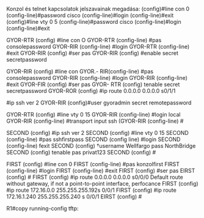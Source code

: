 Konzol és telnet kapcsolatok jelszavainak megadása:
(config)#line con 0
(config-line)#password cisco
(config-line)#login
(config-line)#exit
(config)#line vty 0 5
(config-line)#password cisco
(config-line)#login
(config-line)#exit 

GYOR-RTR (config) #line con O
GYOR-RTR (config-line) #pas consolepassword
GYOR-RIR (config-line) #login
GYOR-RTR (config-line) #exit
GYOR-RIR (config) #ser pas
GYOR-RIR (config) #enable secret secretpassword


GYOR-RIR (config) #line con
GYOR.- RIR(config-line) #pas consolepassword
GYOR-RIR (config-line) #login
GYOR-RIR (config-line) #exit
GYOR-FIR (config) #ser pas
GYOR- RTR (config) tenable secret secretpassword
GYOR-ROR (config) #ip route 0.0.0.0 0.0.0.0 s0/1/1

#ip ssh ver 2
GYOR-RIR (config)#user gyoradmin secret remotepassword

GYOR-RTR (config) #line vty 0 15
GYOR-RIR (config-line) #login local
GYOR-RIR (config-line) #transport input ssh
(GYOR-RIR (config-line) #

SECOND (config) #ip ssh ver 2
SECOND (config) #line vty 0 15
SECOND (config-line) #pas sshfirstpass
SECOND (config line) #login
SECOND (config-line) fexit
SECOND (config) †username Wellfargo pass NorthBridge
SECOND (config) tenable pas privat123
SECOND (config) #

FIRST (config) #line con 0
FIRST (config-line) #pas konzolfirst
FIRST (config-line) #login
FIRST (config-line) #exit
FIRST (config) #ser pas
EIRST (config) #
FIRST (config) #ip route 0.0.0.0 0.0.0.0 s0/0/0
Default route without gateway, if not a point-to-point interface, perfocance
FIRST (config) #ip route 172.16.0.0 255.255.255.192s 0/0/1
FIRST (config) #ip route 172.16.1.240 255.255.255.240 s 0/0/1
EIRST (config) #

R1#copy running-config tftp:
